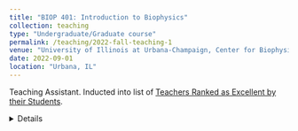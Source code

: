 ```yaml
---
title: "BIOP 401: Introduction to Biophysics"
collection: teaching
type: "Undergraduate/Graduate course"
permalink: /teaching/2022-fall-teaching-1
venue: "University of Illinois at Urbana-Champaign, Center for Biophysics and Quantitative Biology"
date: 2022-09-01
location: "Urbana, IL"
---
```

Teaching Assistant. Inducted into list of [Teachers Ranked as Excellent by their Students](https://citl.illinois.edu/docs/default-source/teachers-ranked-as-excellent/tre-2022-fall.pdf).
<details>
Topics include equilibrium thermodynamics, kinetics, and quantum mechanics with applications to biological and chemical systems.
</details>
